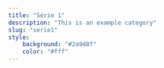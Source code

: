 ```yaml
---
title: "Série 1"
description: "This is an example category"
slug: "serie1"
style:
    background: "#2a9d8f"
    color: "#fff"
---
```

